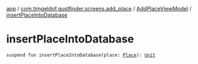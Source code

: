[app](../../index.md) / [com.timgeldof.gustfinder.screens.add_place](../index.md) / [AddPlaceViewModel](index.md) / [insertPlaceIntoDatabase](./insert-place-into-database.md)

# insertPlaceIntoDatabase

`suspend fun insertPlaceIntoDatabase(place: `[`Place`](../../com.timgeldof.gustfinder.database/-place/index.md)`): `[`Unit`](https://kotlinlang.org/api/latest/jvm/stdlib/kotlin/-unit/index.html)